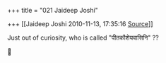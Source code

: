 +++
title = "021 Jaideep Joshi"

+++
[[Jaideep Joshi	2010-11-13, 17:35:16 [Source](https://groups.google.com/g/samskrita/c/d8OA7E-7WOU)]]



Just out of curiosity, who is called "पीतकौशेयवासिनि" ??



